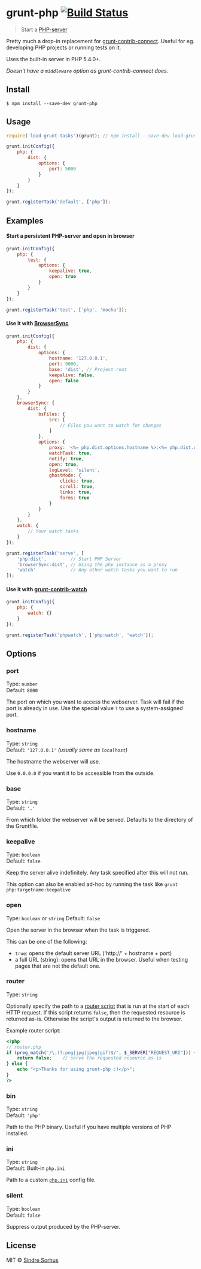 # grunt-php [![Build Status](https://travis-ci.org/sindresorhus/grunt-php.svg?branch=master)](https://travis-ci.org/sindresorhus/grunt-php)

> Start a [PHP-server](http://php.net/manual/en/features.commandline.webserver.php)

Pretty much a drop-in replacement for [grunt-contrib-connect](https://github.com/gruntjs/grunt-contrib-connect). Useful for eg. developing PHP projects or running tests on it.

Uses the built-in server in PHP 5.4.0+.

*Doesn't have a `middleware` option as grunt-contrib-connect does.*


## Install

```
$ npm install --save-dev grunt-php
```


## Usage

```js
require('load-grunt-tasks')(grunt); // npm install --save-dev load-grunt-tasks

grunt.initConfig({
	php: {
		dist: {
			options: {
				port: 5000
			}
		}
	}
});

grunt.registerTask('default', ['php']);
```


## Examples

#### Start a persistent PHP-server and open in browser

```js
grunt.initConfig({
	php: {
		test: {
			options: {
				keepalive: true,
				open: true
			}
		}
	}
});

grunt.registerTask('test', ['php', 'mocha']);
```

#### Use it with [BrowserSync](http://www.browsersync.io)

```js
grunt.initConfig({
	php: {
		dist: {
			options: {
				hostname: '127.0.0.1',
				port: 9000,
				base: 'dist', // Project root
				keepalive: false,
				open: false
			}
		}
	},
	browserSync: {
		dist: {
			bsFiles: {
				src: [
					// Files you want to watch for changes
				]
			},
			options: {
				proxy: '<%= php.dist.options.hostname %>:<%= php.dist.options.port %>',
				watchTask: true,
				notify: true,
				open: true,
				logLevel: 'silent',
				ghostMode: {
					clicks: true,
					scroll: true,
					links: true,
					forms: true
				}
			}
		}
	},
	watch: {
		// Your watch tasks
	}
});

grunt.registerTask('serve', [
	'php:dist',         // Start PHP Server
	'browserSync:dist', // Using the php instance as a proxy
	'watch'             // Any other watch tasks you want to run
]);
```

#### Use it with [grunt-contrib-watch](https://github.com/gruntjs/grunt-contrib-watch)

```js
grunt.initConfig({
	php: {
		watch: {}
	}
});

grunt.registerTask('phpwatch', ['php:watch', 'watch']);
```


## Options

### port

Type: `number`  
Default: `8000`

The port on which you want to access the webserver. Task will fail if the port is already in use. Use the special value `?` to use a system-assigned port.

### hostname

Type: `string`  
Default: `'127.0.0.1'` *(usually same as `localhost`)*

The hostname the webserver will use.

Use `0.0.0.0` if you want it to be accessible from the outside.

### base

Type: `string`  
Default: `'.'`

From which folder the webserver will be served. Defaults to the directory of the Gruntfile.

### keepalive

Type: `boolean`  
Default: `false`

Keep the server alive indefinitely. Any task specified after this will not run.

This option can also be enabled ad-hoc by running the task like `grunt php:targetname:keepalive`

### open

Type: `boolean` or `string`
Default: `false`

Open the server in the browser when the task is triggered.

This can be one of the following:

- `true`: opens the default server URL ('http://' + hostname + port)
- a full URL (string): opens that URL in the browser. Useful when testing pages that are not the default one.

### router

Type: `string`  

Optionally specify the path to a [router script](http://php.net/manual/en/features.commandline.webserver.php#example-380) that is run at the start of each HTTP request. If this script returns `false`, then the requested resource is returned as-is. Otherwise the script's output is returned to the browser.

Example router script:

```php
<?php
// router.php
if (preg_match('/\.(?:png|jpg|jpeg|gif)$/', $_SERVER["REQUEST_URI"])) {
	return false;    // serve the requested resource as-is
} else {
	echo "<p>Thanks for using grunt-php :)</p>";
}
?>
```

### bin

Type: `string`  
Default: `'php'`

Path to the PHP binary. Useful if you have multiple versions of PHP installed.

### ini

Type: `string`  
Default: Built-in `php.ini`

Path to a custom [`php.ini`](http://php.net/manual/en/ini.php) config file.

### silent

Type: `boolean`  
Default: `false`

Suppress output produced by the PHP-server.


## License

MIT © [Sindre Sorhus](http://sindresorhus.com)
